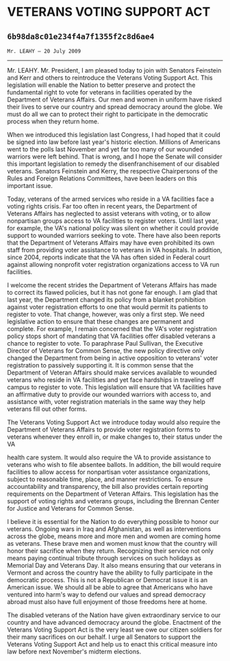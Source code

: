 # VETERANS VOTING SUPPORT ACT
## `6b98da8c01e234f4a7f1355f2c8d6ae4`
`Mr. LEAHY — 20 July 2009`

---


Mr. LEAHY. Mr. President, I am pleased today to join with Senators 
Feinstein and Kerr and others to reintroduce the Veterans Voting 
Support Act. This legislation will enable the Nation to better preserve 
and protect the fundamental right to vote for veterans in facilities 
operated by the Department of Veterans Affairs. Our men and women in 
uniform have risked their lives to serve our country and spread 
democracy around the globe. We must do all we can to protect their 
right to participate in the democratic process when they return home.

When we introduced this legislation last Congress, I had hoped that 
it could be signed into law before last year's historic election. 
Millions of Americans went to the polls last November and yet far too 
many of our wounded warriors were left behind. That is wrong, and I 
hope the Senate will consider this important legislation to remedy the 
disenfranchisement of our disabled veterans. Senators Feinstein and 
Kerry, the respective Chairpersons of the Rules and Foreign Relations 
Committees, have been leaders on this important issue.

Today, veterans of the armed services who reside in a VA facilities 
face a voting rights crisis. Far too often in recent years, the 
Department of Veterans Affairs has neglected to assist veterans with 
voting, or to allow nonpartisan groups access to VA facilities to 
register voters. Until last year, for example, the VA's national policy 
was silent on whether it could provide support to wounded warriors 
seeking to vote. There have also been reports that the Department of 
Veterans Affairs may have even prohibited its own staff from providing 
voter assistance to veterans in VA hospitals. In addition, since 2004, 
reports indicate that the VA has often sided in Federal court against 
allowing nonprofit voter registration organizations access to VA run 
facilities.

I welcome the recent strides the Department of Veterans Affairs has 
made to correct its flawed policies, but it has not gone far enough. I 
am glad that last year, the Department changed its policy from a 
blanket prohibition against voter registration efforts to one that 
would permit its patients to register to vote. That change, however, 
was only a first step. We need legislative action to ensure that these 
changes are permanent and complete. For example, I remain concerned 
that the VA's voter registration policy stops short of mandating that 
VA facilities offer disabled veterans a chance to register to vote. To 
paraphrase Paul Sullivan, the Executive Director of Veterans for Common 
Sense, the new policy directive only changed the Department from being 
in active opposition to veterans' voter registration to passively 
supporting it. It is common sense that the Department of Veteran 
Affairs should make services available to wounded veterans who reside 
in VA facilities and yet face hardships in traveling off campus to 
register to vote. This legislation will ensure that VA facilities have 
an affirmative duty to provide our wounded warriors with access to, and 
assistance with, voter registration materials in the same way they help 
veterans fill out other forms.

The Veterans Voting Support Act we introduce today would also require 
the Department of Veterans Affairs to provide voter registration forms 
to veterans whenever they enroll in, or make changes to, their status 
under the VA


health care system. It would also require the VA to provide assistance 
to veterans who wish to file absentee ballots. In addition, the bill 
would require facilities to allow access for nonpartisan voter 
assistance organizations, subject to reasonable time, place, and manner 
restrictions. To ensure accountability and transparency, the bill also 
provides certain reporting requirements on the Department of Veteran 
Affairs. This legislation has the support of voting rights and veterans 
groups, including the Brennan Center for Justice and Veterans for 
Common Sense.

I believe it is essential for the Nation to do everything possible to 
honor our veterans. Ongoing wars in Iraq and Afghanistan, as well as 
interventions across the globe, means more and more men and women are 
coming home as veterans. These brave men and women must know that the 
country will honor their sacrifice when they return. Recognizing their 
service not only means paying continual tribute through services on 
such holidays as Memorial Day and Veterans Day. It also means ensuring 
that our veterans in Vermont and across the country have the ability to 
fully participate in the democratic process. This is not a Republican 
or Democrat issue it is an American issue. We should all be able to 
agree that Americans who have ventured into harm's way to defend our 
values and spread democracy abroad must also have full enjoyment of 
those freedoms here at home.

The disabled veterans of the Nation have given extraordinary service 
to our country and have advanced democracy around the globe. Enactment 
of the Veterans Voting Support Act is the very least we owe our citizen 
soldiers for their many sacrifices on our behalf. I urge all Senators 
to support the Veterans Voting Support Act and help us to enact this 
critical measure into law before next November's midterm elections.
